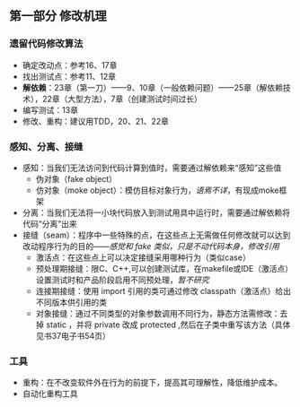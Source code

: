 ## 第一部分 修改机理
### 遗留代码修改算法
* 确定改动点：参考16、17章
* 找出测试点：参考11、12章
* **解依赖**：23章（第一刀）——9、10章（一般依赖问题）——25章（解依赖技术），22章（大型方法），7章（创建测试时间过长）
* 编写测试：13章
* 修改、重构：建议用TDD，20、21、22章
### 感知、分离、接缝
* 感知：当我们无法访问到代码计算到值时，需要通过解依赖来“感知”这些值
    * 伪对象（fake object）
    * 仿对象（moke object）：模仿目标对象行为，_语焉不详_，有现成moke框架
* 分离：当我们无法将一小块代码放入到测试用具中运行时，需要通过解依赖将代码“分离”出来
* 接缝（seam）：程序中一些特殊的点，在这些点上无需做任何修改就可以达到改动程序行为的目的——_感觉和 fake 类似，只是不动代码本身，修改引用_
    * 激活点：在这些点上可以决定接缝采用哪种行为（类似case）
    * 预处理期接缝：限C、C++,可以创建测试库，在makefile或IDE（激活点）设置测试时和产品阶段启用不同预处理，_暂不研究_
    * 连接期接缝：使用 import 引用的类可通过修改 classpath（激活点）给出不同版本供引用的类
    * 对象接缝：通过不同类型的对象参数调用不同行为，静态方法需修改：去掉 static ，并将 private 改成 protected ,然后在子类中重写该方法（具体见书37电子书54页）

### 工具
* 重构：在不改变软件外在行为的前提下，提高其可理解性，降低维护成本。
* 自动化重构工具